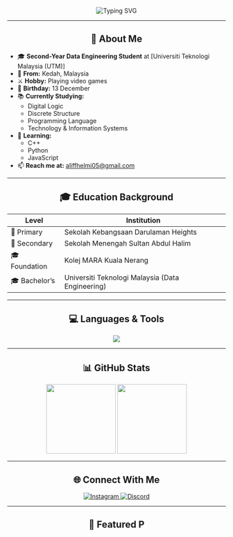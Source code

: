 <!-- Profile Header -->
<p align="center">
  <img src="https://readme-typing-svg.herokuapp.com?font=Poppins&weight=800&size=28&duration=4000&pause=1000&color=00C8FF&center=true&vCenter=true&width=800&lines=Hey+there!+👋+I'm+Muhammad+Aliff+Bin+Helmi;2nd+Year+Data+Engineering+Student+at+UTM;Aspiring+Data+Engineer+%7C;Welcome+to+my+GitHub+Profile!" alt="Typing SVG" />
</p>

---

<h2 align="center">🌱 About Me</h2>

- 🎓 **Second-Year Data Engineering Student** at [Universiti Teknologi Malaysia (UTM)]  
- 🏡 **From:** Kedah, Malaysia  
- ⚔️ **Hobby:** Playing video games  
- 🎂 **Birthday:** 13 December  
- 📚 **Currently Studying:**
  - Digital Logic  
  - Discrete Structure  
  - Programming Language  
  - Technology & Information Systems  
- 🧠 **Learning:**
  - C++  
  - Python  
  - JavaScript  
- 📫 **Reach me at:** [aliffhelmi05@gmail.com](mailto:aliffhelmi05@gmail.com)

---

<h2 align="center">🎓 Education Background</h2>

| Level | Institution |
|--------|-------------|
| 🏫 Primary | Sekolah Kebangsaan Darulaman Heights |
| 🏫 Secondary | Sekolah Menengah Sultan Abdul Halim |
| 🎓 Foundation | Kolej MARA Kuala Nerang |
| 🎓 Bachelor’s | Universiti Teknologi Malaysia (Data Engineering) |

---

<h2 align="center">💻 Languages & Tools</h2>

<p align="center">
  <img src="https://skillicons.dev/icons?i=cpp,python,js,photoshop,html,css,vscode,github" />
</p>

---

<h2 align="center">📊 GitHub Stats</h2>

<p align="center">
  <img src="https://github-readme-stats.vercel.app/api?username=aliffhelmi05&show_icons=true&theme=tokyonight" height="160px" />
  <img src="https://github-readme-streak-stats.herokuapp.com/?user=aliffhelmi05&theme=tokyonight" height="160px" />
</p>

---

<h2 align="center">🌐 Connect With Me</h2>

<p align="center">
  <a href="https://instagram.com/koyajoestar" target="_blank">
    <img src="https://img.shields.io/badge/Instagram-%23E4405F.svg?logo=Instagram&logoColor=white" alt="Instagram" />
  </a>
  <a href="https://discord.gg/keyunah" target="_blank">
    <img src="https://img.shields.io/badge/Discord-%235865F2.svg?logo=discord&logoColor=white" alt="Discord" />
  </a>
</p>

---

<h2 align="center">🚀 Featured P

